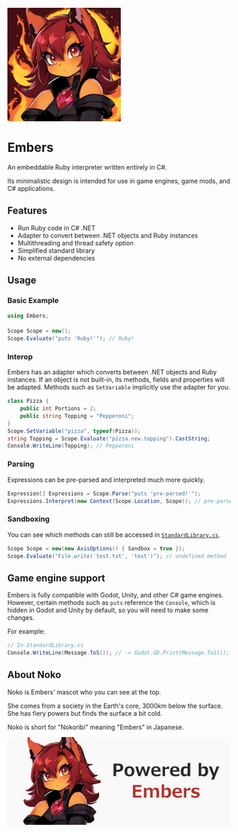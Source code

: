 ![Noko](Assets/Noko%20Mini.png)

# Embers

An embeddable Ruby interpreter written entirely in C#.

Its minimalistic design is intended for use in game engines, game mods, and C# applications.

## Features

- Run Ruby code in C# .NET
- Adapter to convert between .NET objects and Ruby instances
- Multithreading and thread safety option
- Simplified standard library
- No external dependencies

## Usage

### Basic Example

```cs
using Embers;

Scope Scope = new();
Scope.Evaluate("puts 'Ruby!'"); // Ruby!
```

### Interop

Embers has an adapter which converts between .NET objects and Ruby instances. If an object is not built-in, its methods, fields and properties will be adapted. Methods such as `SetVariable` implicitly use the adapter for you.

```cs
class Pizza {
    public int Portions = 2;
    public string Topping = "Pepperoni";
}
Scope.SetVariable("pizza", typeof(Pizza));
string Topping = Scope.Evaluate("pizza.new.topping").CastString;
Console.WriteLine(Topping); // Pepperoni
```

### Parsing

Expressions can be pre-parsed and interpreted much more quickly.

```cs
Expression[] Expressions = Scope.Parse("puts 'pre-parsed!'");
Expressions.Interpret(new Context(Scope.Location, Scope)); // pre-parsed!
```

### Sandboxing

You can see which methods can still be accessed in [`StandardLibrary.cs`](Source/Embers/StandardLibrary.cs).

```cs
Scope Scope = new(new AxisOptions() { Sandbox = true });
Scope.Evaluate("File.write('test.txt', 'text')"); // undefined method 'write' for File:Module
```

## Game engine support
Embers is fully compatible with Godot, Unity, and other C# game engines. However, certain methods such as `puts` reference the `Console`, which is hidden in Godot and Unity by default, so you will need to make some changes.

For example:
```cs
// In StandardLibrary.cs
Console.WriteLine(Message.ToS()); // -> Godot.GD.Print(Message.ToS());
```

## About Noko

Noko is Embers' mascot who you can see at the top.

She comes from a society in the Earth's core, 3000km below the surface. She has fiery powers but finds the surface a bit cold.

Noko is short for "Nokoribi" meaning "Embers" in Japanese.

![Made with Embers](Assets/Powered%20by%20Embers%20Mini.png)